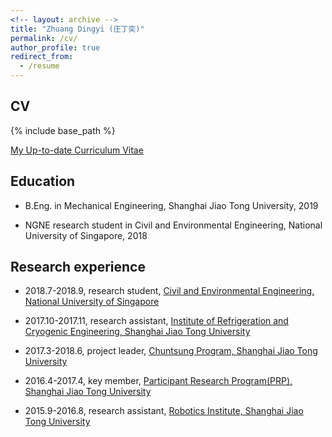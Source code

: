 ```yaml
---
<!-- layout: archive -->
title: "Zhuang Dingyi (庄丁奕)"
permalink: /cv/
author_profile: true
redirect_from:
  - /resume
---
```


## CV
{% include base_path %}

[My Up-to-date Curriculum Vitae](http://zhuangdingyi.github.io/files/zhuang_dingyi_cv.pdf)

## Education

* B.Eng. in Mechanical Engineering, Shanghai Jiao Tong University, 2019

* NGNE research student in Civil and Environmental Engineering, National University of Singapore, 2018

## Research experience

* 2018.7-2018.9, research student, [Civil and Environmental Engineering, National University of Singapore](http://www.eng.nus.edu.sg/cee/) 

* 2017.10-2017.11, research assistant, [Institute of Refrigeration and Cryogenic Engineering, Shanghai Jiao Tong University](http://www.sjtuirc.sjtu.edu.cn/CN/Default.aspx) 

* 2017.3-2018.6, project leader, [Chuntsung Program, Shanghai Jiao Tong University](http://chuntsung.sjtu.edu.cn) 

* 2016.4-2017.4, key member, [Participant Research Program(PRP), Shanghai Jiao Tong University](http://uitp.sjtu.edu.cn/innovation/index.html) 

* 2015.9-2016.8, research assistant, [Robotics Institute, Shanghai Jiao Tong University](http://www.robot.sjtu.edu.cn/English/Default.aspx) 

